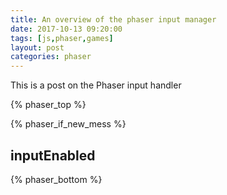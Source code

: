 ```yaml
---
title: An overview of the phaser input manager
date: 2017-10-13 09:20:00
tags: [js,phaser,games]
layout: post
categories: phaser
---
```


This is a post on the Phaser input handler

<!-- more -->

{% phaser_top %}

{% phaser_if_new_mess %}



## inputEnabled

{% phaser_bottom %}